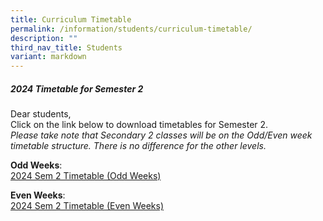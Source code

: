 ```yaml
---
title: Curriculum Timetable
permalink: /information/students/curriculum-timetable/
description: ""
third_nav_title: Students
variant: markdown
---
```

##### 2024 Timetable for Semester 2

Dear students,<br>
Click on the link below to download timetables for Semester 2.  
*Please take note that Secondary 2 classes will be on the Odd/Even week timetable structure.
There is no difference for the other levels.*


**Odd Weeks**:  
[2024 Sem 2 Timetable (Odd Weeks)](/files/Sem_2_Timetable___Class__Odd____updated_21_Jun.pdf)

**Even Weeks**:  
[2024 Sem 2 Timetable (Even Weeks)](/files/Sem_2_Timetable___Class__Even____updated_21_Jun.pdf)
